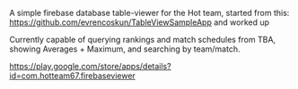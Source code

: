 A simple firebase database table-viewer for the Hot team, started from this: https://github.com/evrencoskun/TableViewSampleApp and worked up

Currently capable of querying rankings and match schedules from TBA, showing Averages + Maximum, and searching by team/match.

https://play.google.com/store/apps/details?id=com.hotteam67.firebaseviewer
